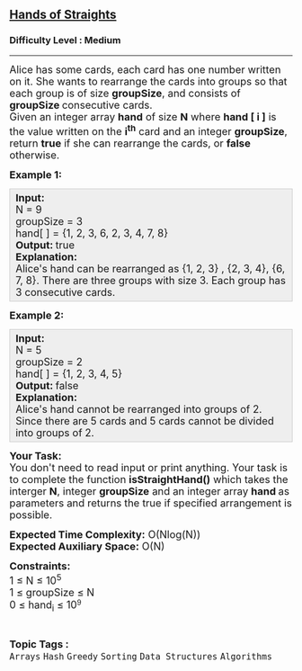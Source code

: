 <h2><a href="https://practice.geeksforgeeks.org/problems/hands-of-straights/1">Hands of Straights</a></h2><h3>Difficulty Level : Medium</h3><hr><div class="problems_problem_content__Xm_eO" bis_skin_checked="1"><p><span style="font-size: 18px;">Alice has some cards, each card has one number written on it. She wants to rearrange the cards into groups so that each group is of size <strong>groupSize</strong>, and consists of <strong>groupSize </strong>consecutive cards.<br>Given an integer array <strong>hand</strong> of size <strong>N</strong> where <strong>hand [ i ]</strong> is the value written on the <strong>i<sup>th</sup></strong>&nbsp;card and an integer <strong>groupSize</strong>, return <strong>true</strong> if she can rearrange the cards, or <strong>false</strong> otherwise.</span></p>
<p><span style="font-size: 18px;"><strong>Example 1:</strong></span></p>
<div style="background: #eeeeee; border: 1px solid #cccccc; padding: 5px 10px; --darkreader-inline-bgimage: initial; --darkreader-inline-bgcolor: #222426; --darkreader-inline-border-top: #3e4446; --darkreader-inline-border-right: #3e4446; --darkreader-inline-border-bottom: #3e4446; --darkreader-inline-border-left: #3e4446;" bis_skin_checked="1"><span style="font-size: 18px;"><strong>Input:</strong><br>N = 9<br>groupSize = 3<br>hand[ ] = {1, 2, 3, 6, 2, 3, 4, 7, 8}<br><strong>Output: </strong>true<br><strong>Explanation:</strong>&nbsp;<br>Alice's hand can be rearranged as {1, 2, 3} , {2, 3, 4}, {6, 7, 8}. There are three groups with size 3. Each group has 3 consecutive cards.</span></div>
<p><span style="font-size: 18px;"><strong>Example 2:</strong></span></p>
<div style="background: #eeeeee; border: 1px solid #cccccc; padding: 5px 10px; --darkreader-inline-bgimage: initial; --darkreader-inline-bgcolor: #222426; --darkreader-inline-border-top: #3e4446; --darkreader-inline-border-right: #3e4446; --darkreader-inline-border-bottom: #3e4446; --darkreader-inline-border-left: #3e4446;" bis_skin_checked="1"><span style="font-size: 18px;"><strong>Input:</strong><br>N = 5<br>groupSize = 2<br>hand[ ] = {1, 2, 3, 4, 5}<br><strong>Output: </strong>false<br><strong>Explanation:</strong>&nbsp;<br>Alice's hand cannot be rearranged into groups of 2. Since there are 5 cards and 5 cards cannot be divided into groups of 2.</span></div>
<p><span style="font-size: 18px;"><strong>Your Task:</strong><br>You don't need to read input or print anything. Your task is to complete the function <strong>isStraightHand()</strong>&nbsp;which takes the interger <strong>N</strong>, integer <strong>groupSize</strong>&nbsp;and an integer array&nbsp;<strong>hand&nbsp;</strong>as parameters and returns the true if specified arrangement is possible.</span></p>
<p><span style="font-size: 18px;"><strong>Expected Time Complexity:</strong>&nbsp;O(Nlog(N))<br><strong>Expected Auxiliary Space:</strong>&nbsp;O(N)</span></p>
<p><span style="font-size: 18px;"><strong>Constraints:</strong><br>1 ≤ N ≤ 10<sup>5</sup><br>1 ≤ groupSize&nbsp;≤ N</span><br><span style="font-size: 18px;">0 ≤ hand<sub>i</sub>&nbsp;≤ 10</span><span style="font-size: 15px;"><sup>9</sup></span></p></div><br><p><span style=font-size:18px><strong>Topic Tags : </strong><br><code>Arrays</code>&nbsp;<code>Hash</code>&nbsp;<code>Greedy</code>&nbsp;<code>Sorting</code>&nbsp;<code>Data Structures</code>&nbsp;<code>Algorithms</code>&nbsp;
